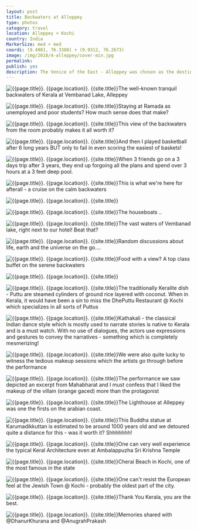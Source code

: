 ```yaml
---
layout: post
title: Backwaters at Alleppey
type: photos
category: travel
location: Alleppey + Kochi
country: India
MarkerSize: med + med
coordi: (9.4981, 76.3388) + (9.9312, 76.2673)
image: /img/2018/4-alleppey/cover-min.jpg
permalink:
publish: yes
description: The Venice of the East - Alleppey was chosen as the destination for our trip together after 3 years post quite a struggle and ponder over multiple destinations in South India. The three of us went for our first independant trip to shimla just 5 months after the start of our engineering; and now we hit the road again, just 5 months before we get our degrees - conincidence much?
---
```

<!-- http://compressjpeg.com -->
<!-- http://compressimage.toolur.com/ 1024, 400-->
<p class="center"><img src="{{site.baseurl}}/img/2018/4-alleppey/cover.jpg" alt="{{page.title}}. {{page.location}}. {{site.title}}" title="{{page.title}}">The well-known tranquil backwaters of Kerala at Vembanad Lake, Alleppey</p>

<p class="center"><img src="{{site.baseurl}}/img/2018/4-alleppey/1.jpg" alt="{{page.title}}. {{page.location}}. {{site.title}}" title="{{page.title}}">Staying at Ramada as unemployed and poor students? How much sense does that make?</p>

<p class="center"><img src="{{site.baseurl}}/img/2018/4-alleppey/2.jpg" alt="{{page.title}}. {{page.location}}. {{site.title}}" title="{{page.title}}">This view of the backwaters from the room probably makes it all worth it? </p>

<p class="center"><img src="{{site.baseurl}}/img/2018/4-alleppey/3.jpg" alt="{{page.title}}. {{page.location}}. {{site.title}}" title="{{page.title}}">And then I played basketball after 6 long years BUT only to fail in even scoring the easiest of baskets!</p>

<p class="center"><img src="{{site.baseurl}}/img/2018/4-alleppey/4.jpg" alt="{{page.title}}. {{page.location}}. {{site.title}}" title="{{page.title}}">When 3 friends go on a 3 days trip after 3 years, they end up forgoing all the plans and spend over 3 hours at a 3 feet deep pool.</p>

<p class="center"><img src="{{site.baseurl}}/img/2018/4-alleppey/5.jpg" alt="{{page.title}}. {{page.location}}. {{site.title}}" title="{{page.title}}">This is what we're here for afterall - a cruise on the calm backwaters</p>

<p class="center"><img src="{{site.baseurl}}/img/2018/4-alleppey/6.jpg" alt="{{page.title}}. {{page.location}}. {{site.title}}" title="{{page.title}}"></p>

<p class="center"><img src="{{site.baseurl}}/img/2018/4-alleppey/7.jpg" alt="{{page.title}}. {{page.location}}. {{site.title}}" title="{{page.title}}">The houseboats ..</p>

<p class="center"><img src="{{site.baseurl}}/img/2018/4-alleppey/8.jpg" alt="{{page.title}}. {{page.location}}. {{site.title}}" title="{{page.title}}">The vast waters of Vembanad lake, right next to our hotel! Beat that?</p>

<p class="center"><img src="{{site.baseurl}}/img/2018/4-alleppey/9.jpg" alt="{{page.title}}. {{page.location}}. {{site.title}}" title="{{page.title}}">Random discussions about life, earth and the universe on the go....</p>

<p class="center"><img src="{{site.baseurl}}/img/2018/4-alleppey/10.jpg" alt="{{page.title}}. {{page.location}}. {{site.title}}" title="{{page.title}}">Food with a view? A top class buffet on the serene backwaters</p>

<p class="center"><img src="{{site.baseurl}}/img/2018/4-alleppey/11.jpg" alt="{{page.title}}. {{page.location}}. {{site.title}}" title="{{page.title}}"></p>

<p class="center"><img src="{{site.baseurl}}/img/2018/4-alleppey/12.jpg" alt="{{page.title}}. {{page.location}}. {{site.title}}" title="{{page.title}}">The traditionally Keralite dish - Puttu are steamed cylinders of ground rice layered with coconut. When in Kerala, it would have been a sin to miss the DhePuttu Restaurant @ Kochi which specializes in all sorts of Puttus </p>

<!-- <p class="center"><img src="{{site.baseurl}}/img/2018/4-alleppey/13.jpg" alt="{{page.title}}. {{page.location}}. {{site.title}}" title="{{page.title}}"></p> -->

<p class="center"><img src="{{site.baseurl}}/img/2018/4-alleppey/14.jpg" alt="{{page.title}}. {{page.location}}. {{site.title}}" title="{{page.title}}">Kathakali - the classical Indian dance style which is mostly used to narrate stories is native to Kerala and is a must watch. With no use of dialogues, the actors use expressions and gestures to convey the narratives - something which is completely mesmerizing!</p>

<!-- <p class="center"><img src="{{site.baseurl}}/img/2018/4-alleppey/15.jpg" alt="{{page.title}}. {{page.location}}. {{site.title}}" title="{{page.title}}"></p> -->

<p class="center"><img src="{{site.baseurl}}/img/2018/4-alleppey/16.jpg" alt="{{page.title}}. {{page.location}}. {{site.title}}" title="{{page.title}}">We were also quite lucky to witness the tedious makeup sessions which the artists go through before the performance</p>

<p class="center"><img src="{{site.baseurl}}/img/2018/4-alleppey/17.jpg" alt="{{page.title}}. {{page.location}}. {{site.title}}" title="{{page.title}}">The performance we saw depicted an excerpt from Mahabharat and I must confess that I liked the makeup of the villain (orange gaced) more than the protagonist</p>

<p class="center"><img src="{{site.baseurl}}/img/2018/4-alleppey/18.jpg" alt="{{page.title}}. {{page.location}}. {{site.title}}" title="{{page.title}}">The Lighthouse at Alleppey was one the firsts on the arabian coast.</p>

<p class="center"><img src="{{site.baseurl}}/img/2018/4-alleppey/19.jpg" alt="{{page.title}}. {{page.location}}. {{site.title}}" title="{{page.title}}">This Buddha statue at Karumadikkuttan is estimated to be around 1000 years old and we detoured quite a distance for this - was it worth it? Shhhhhhh!</p>

<p class="center"><img src="{{site.baseurl}}/img/2018/4-alleppey/20.jpg" alt="{{page.title}}. {{page.location}}. {{site.title}}" title="{{page.title}}">One can very well experience the typical Keral Architecture even at Ambalappuzha Sri Krishna Temple</p>

<p class="center"><img src="{{site.baseurl}}/img/2018/4-alleppey/21.jpg" alt="{{page.title}}. {{page.location}}. {{site.title}}" title="{{page.title}}">Cherai Beach in Kochi, one of the most famous in the state</p>

<p class="center"><img src="{{site.baseurl}}/img/2018/4-alleppey/22.jpg" alt="{{page.title}}. {{page.location}}. {{site.title}}" title="{{page.title}}">One can't resist the European feel at the Jewish Town @ Kochi - probably the oldest part of the city.</p>

<p class="center"><img src="{{site.baseurl}}/img/2018/4-alleppey/23.jpg" alt="{{page.title}}. {{page.location}}. {{site.title}}" title="{{page.title}}">Thank You Kerala, you are the best.</p>

<p class="center"><img src="{{site.baseurl}}/img/2018/4-alleppey/24.jpg" alt="{{page.title}}. {{page.location}}. {{site.title}}" title="{{page.title}}">Memories shared with @DhanurKhurana and @AnugrahPrakash</p>
